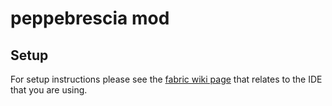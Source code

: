 # peppebrescia mod

## Setup

For setup instructions please see the [fabric wiki page](https://fabricmc.net/wiki/tutorial:setup) that relates to the IDE that you are using.
